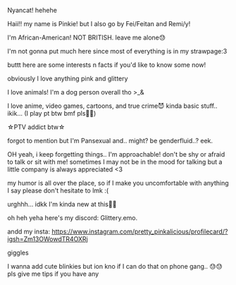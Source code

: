 Nyancat! hehehe

Haii!! my name is Pinkie! but I also go by Fei/Feitan and Remi/y!

I'm African-American! NOT BRITISH. leave me alone😓

I'm not gonna put much here since most of everything is in my strawpage:3

buttt here are some interests n facts if you'd like to know some now!

obviously I love anything pink and glittery

I love animals! I'm a dog person overall tho >_&

I love anime, video games, cartoons, and true crime😈 kinda basic stuff.. ikik... (I play pt btw bmf pls🙏🏾)

☆PTV addict btw☆

forgot to mention but I'm Pansexual and.. might? be genderfluid..? eek.

OH yeah, i keep forgetting things.. I'm approachable! don't be shy or afraid to talk or sit with me! sometimes I may not be in the mood for talking but a little company is always appreciated <3

my humor is all over the place, so if I make you uncomfortable with anything I say please don't hesitate to lmk :(

urghhh... idkk I'm kinda new at this🧍🏾

oh heh yeha here's my discord: Glittery.emo.

andd my insta: https://www.instagram.com/pretty_pinkalicious/profilecard/?igsh=Zm13OWowdTR4OXRj

giggles

I wanna add cute blinkies but ion kno if I can do that on phone gang.. 😓😓 pls give me tips if you have any
